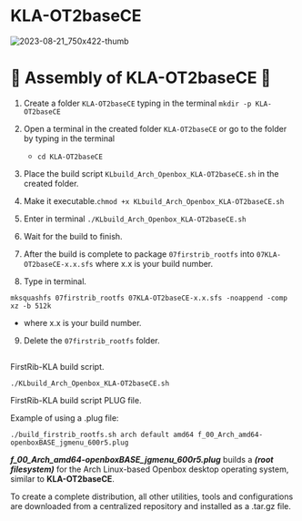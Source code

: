 # KLA-OT2baseCE

![2023-08-21_750x422-thumb](https://github.com/sofijacom/KLA-OT2baseCE/assets/107557749/45ea5dae-f396-438b-a08f-12ad56edceb2)

# 💫 Assembly of KLA-OT2baseCE 💫

1) Create a folder `KLA-OT2baseCE` typing in the terminal `mkdir -p KLA-OT2baseCE`

2) Open a terminal in the created folder `KLA-OT2baseCE` or go to the folder by typing in the terminal

   - `cd KLA-OT2baseCE`

3) Place the build script  `KLbuild_Arch_Openbox_KLA-OT2baseCE.sh` in the created folder.
   
4) Make it executable.`chmod +x KLbuild_Arch_Openbox_KLA-OT2baseCE.sh`

5) Enter in terminal `./KLbuild_Arch_Openbox_KLA-OT2baseCE.sh`

6) Wait for the build to finish.

7) After the build is complete to package `07firstrib_rootfs` into `07KLA-OT2baseCE-x.x.sfs` where x.x is your build number.

8) Type in terminal.

```
mksquashfs 07firstrib_rootfs 07KLA-OT2baseCE-x.x.sfs -noappend -comp xz -b 512k
```
  - where x.x is your build number.

9) Delete the `07firstrib_rootfs` folder.

##

FirstRib-KLA build script. 

```
./KLbuild_Arch_Openbox_KLA-OT2baseCE.sh
```
FirstRib-KLA build script PLUG file.

Example of using a .plug file:

```
./build_firstrib_rootfs.sh arch default amd64 f_00_Arch_amd64-openboxBASE_jgmenu_600r5.plug
```

***f_00_Arch_amd64-openboxBASE_jgmenu_600r5.plug***  builds a  ***(root filesystem)***  for the Arch Linux-based Openbox desktop operating system, similar to **KLA-OT2baseCE**.

To create a complete distribution, all other utilities, tools and configurations are downloaded from a centralized repository and installed as a .tar.gz file.
